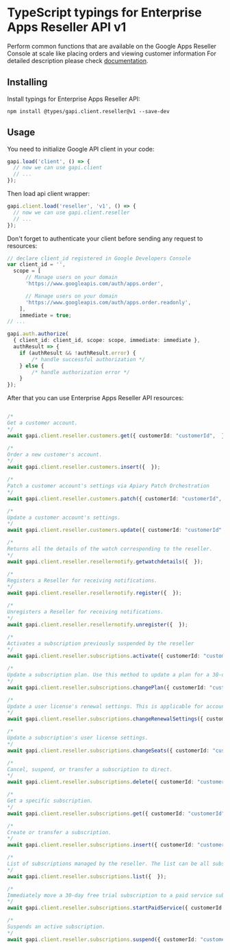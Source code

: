 # TypeScript typings for Enterprise Apps Reseller API v1

Perform common functions that are available on the Google Apps Reseller Console at scale like placing orders and viewing customer information
For detailed description please check [documentation](https://developers.google.com/google-apps/reseller/).

## Installing

Install typings for Enterprise Apps Reseller API:

```
npm install @types/gapi.client.reseller@v1 --save-dev
```

## Usage

You need to initialize Google API client in your code:

```typescript
gapi.load('client', () => {
  // now we can use gapi.client
  // ...
});
```

Then load api client wrapper:

```typescript
gapi.client.load('reseller', 'v1', () => {
  // now we can use gapi.client.reseller
  // ...
});
```

Don't forget to authenticate your client before sending any request to resources:

```typescript
// declare client_id registered in Google Developers Console
var client_id = '',
  scope = [ 
      // Manage users on your domain
      'https://www.googleapis.com/auth/apps.order',

      // Manage users on your domain
      'https://www.googleapis.com/auth/apps.order.readonly',
    ],
    immediate = true;
// ...

gapi.auth.authorize(
  { client_id: client_id, scope: scope, immediate: immediate },
  authResult => {
    if (authResult && !authResult.error) {
        /* handle successful authorization */
    } else {
        /* handle authorization error */
    }
});
```

After that you can use Enterprise Apps Reseller API resources:

```typescript

/*
Get a customer account.
*/
await gapi.client.reseller.customers.get({ customerId: "customerId",  });

/*
Order a new customer's account.
*/
await gapi.client.reseller.customers.insert({  });

/*
Patch a customer account's settings via Apiary Patch Orchestration
*/
await gapi.client.reseller.customers.patch({ customerId: "customerId",  });

/*
Update a customer account's settings.
*/
await gapi.client.reseller.customers.update({ customerId: "customerId",  });

/*
Returns all the details of the watch corresponding to the reseller.
*/
await gapi.client.reseller.resellernotify.getwatchdetails({  });

/*
Registers a Reseller for receiving notifications.
*/
await gapi.client.reseller.resellernotify.register({  });

/*
Unregisters a Reseller for receiving notifications.
*/
await gapi.client.reseller.resellernotify.unregister({  });

/*
Activates a subscription previously suspended by the reseller
*/
await gapi.client.reseller.subscriptions.activate({ customerId: "customerId", subscriptionId: "subscriptionId",  });

/*
Update a subscription plan. Use this method to update a plan for a 30-day trial or a flexible plan subscription to an annual commitment plan with monthly or yearly payments.
*/
await gapi.client.reseller.subscriptions.changePlan({ customerId: "customerId", subscriptionId: "subscriptionId",  });

/*
Update a user license's renewal settings. This is applicable for accounts with annual commitment plans only.
*/
await gapi.client.reseller.subscriptions.changeRenewalSettings({ customerId: "customerId", subscriptionId: "subscriptionId",  });

/*
Update a subscription's user license settings.
*/
await gapi.client.reseller.subscriptions.changeSeats({ customerId: "customerId", subscriptionId: "subscriptionId",  });

/*
Cancel, suspend, or transfer a subscription to direct.
*/
await gapi.client.reseller.subscriptions.delete({ customerId: "customerId", deletionType: "deletionType", subscriptionId: "subscriptionId",  });

/*
Get a specific subscription.
*/
await gapi.client.reseller.subscriptions.get({ customerId: "customerId", subscriptionId: "subscriptionId",  });

/*
Create or transfer a subscription.
*/
await gapi.client.reseller.subscriptions.insert({ customerId: "customerId",  });

/*
List of subscriptions managed by the reseller. The list can be all subscriptions, all of a customer's subscriptions, or all of a customer's transferable subscriptions.
*/
await gapi.client.reseller.subscriptions.list({  });

/*
Immediately move a 30-day free trial subscription to a paid service subscription.
*/
await gapi.client.reseller.subscriptions.startPaidService({ customerId: "customerId", subscriptionId: "subscriptionId",  });

/*
Suspends an active subscription.
*/
await gapi.client.reseller.subscriptions.suspend({ customerId: "customerId", subscriptionId: "subscriptionId",  });
```
